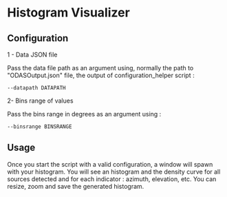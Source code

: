# Histogram Visualizer

## Configuration

1 - Data JSON file

Pass the data file path as an argument using, normally the path to "ODASOutput.json" file, the output of configuration_helper script :

    --datapath DATAPATH

2- Bins range of values

Pass the bins range in degrees as an argument using :

    --binsrange BINSRANGE

## Usage

Once you start the script with a valid configuration, a window will spawn with your histogram. You will see an histogram and the density curve for all sources detected and for each indicator : azimuth, elevation, etc. You can resize, zoom and save the generated histogram.